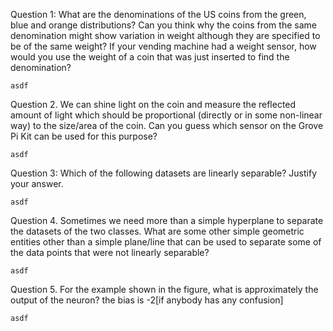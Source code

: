 Question 1: What are the denominations of the US coins from the green,
blue and orange distributions? Can you think why the coins from the same
denomination might show variation in weight although they are specified to
be of the same weight? If your vending machine had a weight sensor, how
would you use the weight of a coin that was just inserted to find the
denomination?

	asdf

Question 2. We can shine light on the coin and measure the reflected
amount of light which should be proportional (directly or in some non-linear
way) to the size/area of the coin. Can you guess which sensor on the
Grove Pi Kit can be used for this purpose?
	
	asdf

Question 3: Which of the following datasets are linearly separable? Justify
your answer.

	asdf

Question 4. Sometimes we need more than a simple hyperplane to
separate the datasets of the two classes. What are some other simple
geometric entities other than a simple plane/line that can be used to
separate some of the data points that were not linearly separable?

	asdf

Question 5. For the example shown in the figure, what is approximately the
output of the neuron?
the bias is -2[if anybody has any confusion]

	asdf
